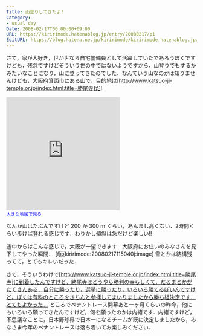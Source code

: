 ```yaml
---
Title: 山登りしてきたよ!
Category:
- usual day
Date: 2008-02-17T00:00:00+09:00
URL: https://kiririmode.hatenablog.jp/entry/20080217/p1
EditURL: https://blog.hatena.ne.jp/kiririmode/kiririmode.hatenablog.jp/atom/entry/8454420450078215482
---
```


さて，家が大好き，世が世なら自宅警備員として活躍していたであろうぼくですけども，残念ですけどそういう世の中ではないようですから，山登りでもするかみたいなことになり，山に登ってきたのでした．なんていう山なのかは知りませんけども，大阪府箕面市にある山で，目的地は[http://www.katsuo-ji-temple.or.jp/index.html:title=勝尾寺]だ!
<iframe width="300" height="300" frameborder="0" scrolling="no" marginheight="0" marginwidth="0" src="http://maps.google.co.jp/maps?f=q&amp;hl=ja&amp;geocode=&amp;q=%E5%8B%9D%E5%B0%BE%E5%AF%BA&amp;ie=UTF8&amp;start=0&amp;s=AARTsJr91OqiU8QJhR7lfOSSCxfy_PsE0A&amp;ll=34.873539,135.495672&amp;spn=0.021125,0.025749&amp;z=14&amp;iwloc=addr&amp;output=embed"></iframe><br /><small><a href="http://maps.google.co.jp/maps?f=q&amp;hl=ja&amp;geocode=&amp;q=%E5%8B%9D%E5%B0%BE%E5%AF%BA&amp;ie=UTF8&amp;start=0&amp;ll=34.873539,135.495672&amp;spn=0.021125,0.025749&amp;z=14&amp;iwloc=addr&amp;source=embed" style="color:#0000FF;text-align:left">大きな地図で見る</a></small>


なんか山はたぶんですけど 200 か 300 m くらい，あんまし高くない．2時間くらい歩けば登れる感じです．わりかし傾斜は急だけど楽しい!!

途中からはこんな感じで，大阪が一望できます．大阪府にお住いのみなさんを見下してやった瞬間．
[f:id:kiririmode:20080217115040j:image]
雪とかは結構残ってて，とてもキレいだった．


さて，そういうわけで[http://www.katsuo-ji-temple.or.jp/index.html:title=勝尾寺]に到着したんですけど，勝尾寺はどうやら勝利の寺らしくて，だるまとかがたくさんある．自分に勝ったり，選挙に勝ったり，いろいろ勝てるぽいんですけど，ぼくは有料のところをきちんと参拝してまいりましたから勝ち組決定です．とてもよかった．
ところでペナントレース開幕あと一ヶ月くらいの昨今，他にもいろいろ願ってきたんですけど，何を願ったのかは内緒です．内緒ですけど，不思議なことに，日本野球界で日本一になるチームが既に決定しましたから，みなさま今年のペナントレースは落ち着いてお楽しみください．
